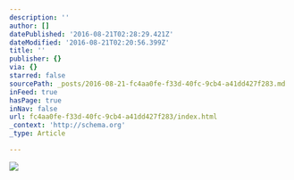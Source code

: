 ```yaml
---
description: ''
author: []
datePublished: '2016-08-21T02:28:29.421Z'
dateModified: '2016-08-21T02:20:56.399Z'
title: ''
publisher: {}
via: {}
starred: false
sourcePath: _posts/2016-08-21-fc4aa0fe-f33d-40fc-9cb4-a41dd427f283.md
inFeed: true
hasPage: true
inNav: false
url: fc4aa0fe-f33d-40fc-9cb4-a41dd427f283/index.html
_context: 'http://schema.org'
_type: Article

---
```

![](https://the-grid-user-content.s3-us-west-2.amazonaws.com/ec48245e-ceac-4302-8373-2bb5f172d61b.jpg)